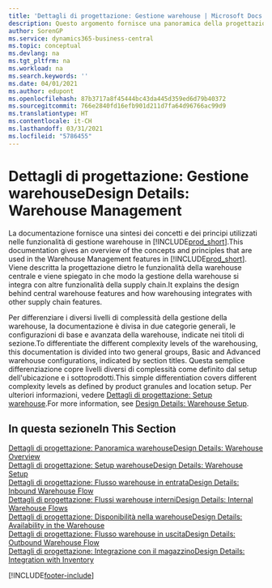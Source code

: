 ```yaml
---
title: 'Dettagli di progettazione: Gestione warehouse | Microsoft Docs'
description: Questo argomento fornisce una panoramica della progettazione, dei concetti e dei principi alla base delle funzionalità di gestione warehouse in Business Central.
author: SorenGP
ms.service: dynamics365-business-central
ms.topic: conceptual
ms.devlang: na
ms.tgt_pltfrm: na
ms.workload: na
ms.search.keywords: ''
ms.date: 04/01/2021
ms.author: edupont
ms.openlocfilehash: 87b3717a8f45444bc43da445d359ed6d79b40372
ms.sourcegitcommit: 766e2840fd16efb901d211d7fa64d96766ac99d9
ms.translationtype: HT
ms.contentlocale: it-CH
ms.lasthandoff: 03/31/2021
ms.locfileid: "5786455"
---
```

# <a name="design-details-warehouse-management"></a><span data-ttu-id="69f38-103">Dettagli di progettazione: Gestione warehouse</span><span class="sxs-lookup"><span data-stu-id="69f38-103">Design Details: Warehouse Management</span></span>
<span data-ttu-id="69f38-104">La documentazione fornisce una sintesi dei concetti e dei principi utilizzati nelle funzionalità di gestione warehouse in [!INCLUDE[prod_short](includes/prod_short.md)].</span><span class="sxs-lookup"><span data-stu-id="69f38-104">This documentation gives an overview of the concepts and principles that are used in the Warehouse Management features in [!INCLUDE[prod_short](includes/prod_short.md)].</span></span> <span data-ttu-id="69f38-105">Viene descritta la progettazione dietro le funzionalità della warehouse centrale e viene spiegato in che modo la gestione della warehouse si integra con altre funzionalità della supply chain.</span><span class="sxs-lookup"><span data-stu-id="69f38-105">It explains the design behind central warehouse features and how warehousing integrates with other supply chain features.</span></span>  

<span data-ttu-id="69f38-106">Per differenziare i diversi livelli di complessità della gestione della warehouse, la documentazione è divisa in due categorie generali, le configurazioni di base e avanzata della warehouse, indicate nei titoli di sezione.</span><span class="sxs-lookup"><span data-stu-id="69f38-106">To differentiate the different complexity levels of the warehousing, this documentation is divided into two general groups, Basic and Advanced warehouse configurations, indicated by section titles.</span></span> <span data-ttu-id="69f38-107">Questa semplice differenziazione copre livelli diversi di complessità come definito dal setup dell'ubicazione e i sottoprodotti.</span><span class="sxs-lookup"><span data-stu-id="69f38-107">This simple differentiation covers different complexity levels as defined by product granules and location setup.</span></span> <span data-ttu-id="69f38-108">Per ulteriori informazioni, vedere [Dettagli di progettazione: Setup warehouse](design-details-warehouse-setup.md).</span><span class="sxs-lookup"><span data-stu-id="69f38-108">For more information, see [Design Details: Warehouse Setup](design-details-warehouse-setup.md).</span></span>  

## <a name="in-this-section"></a><span data-ttu-id="69f38-109">In questa sezione</span><span class="sxs-lookup"><span data-stu-id="69f38-109">In This Section</span></span>  
[<span data-ttu-id="69f38-110">Dettagli di progettazione: Panoramica warehouse</span><span class="sxs-lookup"><span data-stu-id="69f38-110">Design Details: Warehouse Overview</span></span>](design-details-warehouse-overview.md)  
[<span data-ttu-id="69f38-111">Dettagli di progettazione: Setup warehouse</span><span class="sxs-lookup"><span data-stu-id="69f38-111">Design Details: Warehouse Setup</span></span>](design-details-warehouse-setup.md)  
[<span data-ttu-id="69f38-112">Dettagli di progettazione: Flusso warehouse in entrata</span><span class="sxs-lookup"><span data-stu-id="69f38-112">Design Details: Inbound Warehouse Flow</span></span>](design-details-inbound-warehouse-flow.md)  
[<span data-ttu-id="69f38-113">Dettagli di progettazione: Flussi warehouse interni</span><span class="sxs-lookup"><span data-stu-id="69f38-113">Design Details: Internal Warehouse Flows</span></span>](design-details-internal-warehouse-flows.md)  
[<span data-ttu-id="69f38-114">Dettagli di progettazione: Disponibilità nella warehouse</span><span class="sxs-lookup"><span data-stu-id="69f38-114">Design Details: Availability in the Warehouse</span></span>](design-details-availability-in-the-warehouse.md)  
[<span data-ttu-id="69f38-115">Dettagli di progettazione: Flusso warehouse in uscita</span><span class="sxs-lookup"><span data-stu-id="69f38-115">Design Details: Outbound Warehouse Flow</span></span>](design-details-outbound-warehouse-flow.md)  
[<span data-ttu-id="69f38-116">Dettagli di progettazione: Integrazione con il magazzino</span><span class="sxs-lookup"><span data-stu-id="69f38-116">Design Details: Integration with Inventory</span></span>](design-details-integration-with-inventory.md)


[!INCLUDE[footer-include](includes/footer-banner.md)]